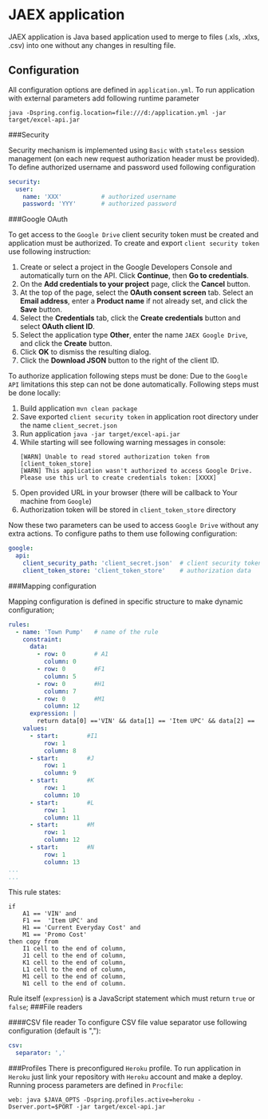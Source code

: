 # JAEX application
JAEX application is Java based application used to merge to files (.xls, .xlxs, .csv) into one without any changes in resulting file.

## Configuration
All configuration options are defined in `application.yml`. To run application with external parameters add following runtime parameter 
```
java -Dspring.config.location=file:///d:/application.yml -jar target/excel-api.jar
```

###Security

Security mechanism is implemented using `Basic` with `stateless` session management (on each new request authorization header must be provided). To define authorized username and password used following configuration
```yaml
security:
  user:
    name: 'XXX'           # authorized username
    password: 'YYY'       # authorized password
```

###Google OAuth

To get access to the `Google Drive` client security token must be created and application must be authorized.
To create and export `client security token` use following instruction:

1. Create or select a project in the Google Developers Console and automatically turn on the API. Click **Continue**, then **Go to credentials**.
2. On the **Add credentials to your project** page, click the **Cancel** button.
3. At the top of the page, select the **OAuth consent screen** tab. Select an **Email address**, enter a **Product name** if not already set, and click the **Save** button.
4. Select the **Credentials** tab, click the **Create credentials** button and select **OAuth client ID**.
5. Select the application type **Other**, enter the name `JAEX Google Drive`, and click the **Create** button.
6. Click **OK** to dismiss the resulting dialog.
7. Click the **Download JSON** button to the right of the client ID.

To authorize application following steps must be done:
Due to the `Google API` limitations this step can not be done automatically. Following steps must be done locally:

1. Build application `mvn clean package`
2. Save exported `client security token` in application root directory under the name `client_secret.json`
2. Run application `java -jar target/excel-api.jar` 
3. While starting will see following warning messages in console:
    ```text
    [WARN] Unable to read stored authorization token from [client_token_store]
    [WARN] This application wasn't authorized to access Google Drive. Please use this url to create credentials token: [XXXX]
    ```
4. Open provided URL in your browser (there will be callback to Your machine from `Google`)
5. Authorization token will be stored in `client_token_store` directory

Now these two parameters can be used to access `Google Drive` without any extra actions.
To configure paths to them use following configuration:
```yaml
google:
  api:
    client_security_path: 'client_secret.json'  # client security token
    client_token_store: 'client_token_store'    # authorization data
```
###Mapping configuration

Mapping configuration is defined in specific structure to make dynamic configuration;
```yaml
rules:
  - name: 'Town Pump'   # name of the rule
    constraint:
      data:
        - row: 0        # A1
          column: 0
        - row: 0        #F1
          column: 5     
        - row: 0        #H1
          column: 7
        - row: 0        #M1
          column: 12  
      expression: |
        return data[0] =='VIN' && data[1] == 'Item UPC' && data[2] == 'Current Everyday Cost' && data[3] == 'Promo Cost'
    values:
      - start:        #I1
          row: 1
          column: 8
      - start:        #J
          row: 1      
          column: 9
      - start:        #K
          row: 1
          column: 10
      - start:        #L
          row: 1
          column: 11
      - start:        #M
          row: 1
          column: 12
      - start:        #N
          row: 1
          column: 13
...
...
```
This rule states:
```text 
if 
    A1 == 'VIN' and
    F1 ==  'Item UPC' and 
    H1 == 'Current Everyday Cost' and
    M1 == 'Promo Cost'
then copy from 
    I1 cell to the end of column,
    J1 cell to the end of column,
    K1 cell to the end of column,
    L1 cell to the end of column,
    M1 cell to the end of column,
    N1 cell to the end of column.
```
Rule itself (`expression`) is a JavaScript statement which must return `true` or `false`;
###File readers

####CSV file reader
To configure CSV file value separator use following configuration (default is ","):
```yaml
csv:
  separator: ','
```

###Profiles
There is preconfigured `Heroku` profile. To run application in `Heroku` just link your repository with `Heroku` account and make a deploy. Running process parameters are defined in `Procfile`:
```text
web: java $JAVA_OPTS -Dspring.profiles.active=heroku -Dserver.port=$PORT -jar target/excel-api.jar
```


